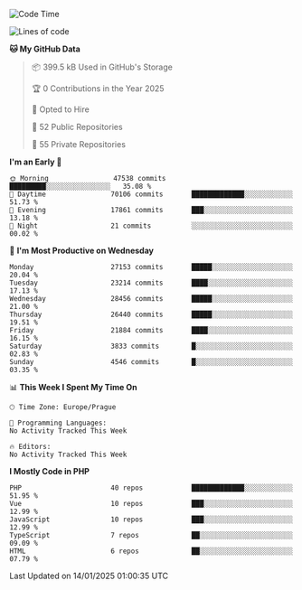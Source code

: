 <!--START_SECTION:waka-->
![Code Time](http://img.shields.io/badge/Code%20Time-1%2C584%20hrs%203%20mins-blue)

![Lines of code](https://img.shields.io/badge/From%20Hello%20World%20I%27ve%20Written-41.5%20million%20lines%20of%20code-blue)

**🐱 My GitHub Data** 

> 📦 399.5 kB Used in GitHub's Storage 
 > 
> 🏆 0 Contributions in the Year 2025
 > 
> 💼 Opted to Hire
 > 
> 📜 52 Public Repositories 
 > 
> 🔑 55 Private Repositories 
 > 
**I'm an Early 🐤** 

```text
🌞 Morning                47538 commits       █████████░░░░░░░░░░░░░░░░   35.08 % 
🌆 Daytime                70106 commits       █████████████░░░░░░░░░░░░   51.73 % 
🌃 Evening                17861 commits       ███░░░░░░░░░░░░░░░░░░░░░░   13.18 % 
🌙 Night                  21 commits          ░░░░░░░░░░░░░░░░░░░░░░░░░   00.02 % 
```
📅 **I'm Most Productive on Wednesday** 

```text
Monday                   27153 commits       █████░░░░░░░░░░░░░░░░░░░░   20.04 % 
Tuesday                  23214 commits       ████░░░░░░░░░░░░░░░░░░░░░   17.13 % 
Wednesday                28456 commits       █████░░░░░░░░░░░░░░░░░░░░   21.00 % 
Thursday                 26440 commits       █████░░░░░░░░░░░░░░░░░░░░   19.51 % 
Friday                   21884 commits       ████░░░░░░░░░░░░░░░░░░░░░   16.15 % 
Saturday                 3833 commits        █░░░░░░░░░░░░░░░░░░░░░░░░   02.83 % 
Sunday                   4546 commits        █░░░░░░░░░░░░░░░░░░░░░░░░   03.35 % 
```


📊 **This Week I Spent My Time On** 

```text
🕑︎ Time Zone: Europe/Prague

💬 Programming Languages: 
No Activity Tracked This Week

🔥 Editors: 
No Activity Tracked This Week
```

**I Mostly Code in PHP** 

```text
PHP                      40 repos            █████████████░░░░░░░░░░░░   51.95 % 
Vue                      10 repos            ███░░░░░░░░░░░░░░░░░░░░░░   12.99 % 
JavaScript               10 repos            ███░░░░░░░░░░░░░░░░░░░░░░   12.99 % 
TypeScript               7 repos             ██░░░░░░░░░░░░░░░░░░░░░░░   09.09 % 
HTML                     6 repos             ██░░░░░░░░░░░░░░░░░░░░░░░   07.79 % 
```




 Last Updated on 14/01/2025 01:00:35 UTC
<!--END_SECTION:waka-->
<!--
**AlexKratky/AlexKratky** is a ✨ _special_ ✨ repository because its `README.md` (this file) appears on your GitHub profile.

Here are some ideas to get you started:

- 🔭 I’m currently working on ...
- 🌱 I’m currently learning ...
- 👯 I’m looking to collaborate on ...
- 🤔 I’m looking for help with ...
- 💬 Ask me about ...
- 📫 How to reach me: ...
- 😄 Pronouns: ...
- ⚡ Fun fact: ...
-->
